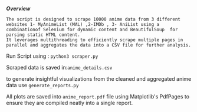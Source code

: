 

***Overview***

```
The script is designed to scrape 10000 anime data from 3 different websites 1- MyAnimeList (MAL) ,2-IMDb , 3- AniList using a combinationof Selenium for dynamic content and BeautifulSoup  for parsing static HTML content.
It leverages multithreading to efficiently scrape multiple pages in parallel and aggregates the data into a CSV file for further analysis.

```


Run Script using : ```python3 scraper.py```

Scraped data is saved in:```anime_details.csv```

 to generate insightful visualizations from the cleaned and aggregated anime data use  ```generate_reports.py```
 
All plots are saved into ```anime_report.pdf``` file using Matplotlib's PdfPages to ensure they are compiled neatly into a single report.
